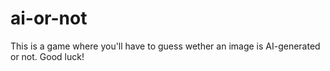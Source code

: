 # ai-or-not
This is a game where you'll have to guess wether an image is AI-generated or not. Good luck!
